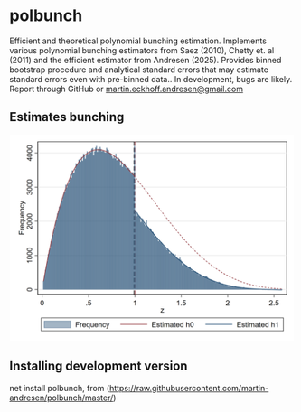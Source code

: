 # polbunch
Efficient and theoretical polynomial bunching estimation. Implements various polynomial bunching estimators from Saez (2010), Chetty et. al (2011) and the efficient estimator from Andresen (2025). Provides binned bootstrap procedure and analytical standard errors that may estimate standard errors even with pre-binned data.. In development, bugs are likely. Report through GitHub or martin.eckhoff.andresen@gmail.com

## Estimates bunching 
<img src="polbunchex.png" alt="main bunch plot" width="600"/>

## Installing development version
net install polbunch, from (https://raw.githubusercontent.com/martin-andresen/polbunch/master/)
